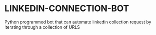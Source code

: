 # LINKEDIN-CONNECTION-BOT
Python programmed bot that can automate linkedin collection request by iterating through a collection of URLS
